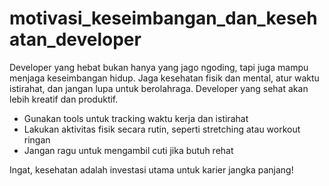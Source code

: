 # motivasi_keseimbangan_dan_kesehatan_developer

Developer yang hebat bukan hanya yang jago ngoding, tapi juga mampu menjaga keseimbangan hidup. Jaga kesehatan fisik dan mental, atur waktu istirahat, dan jangan lupa untuk berolahraga. Developer yang sehat akan lebih kreatif dan produktif.

- Gunakan tools untuk tracking waktu kerja dan istirahat
- Lakukan aktivitas fisik secara rutin, seperti stretching atau workout ringan
- Jangan ragu untuk mengambil cuti jika butuh rehat

Ingat, kesehatan adalah investasi utama untuk karier jangka panjang!
